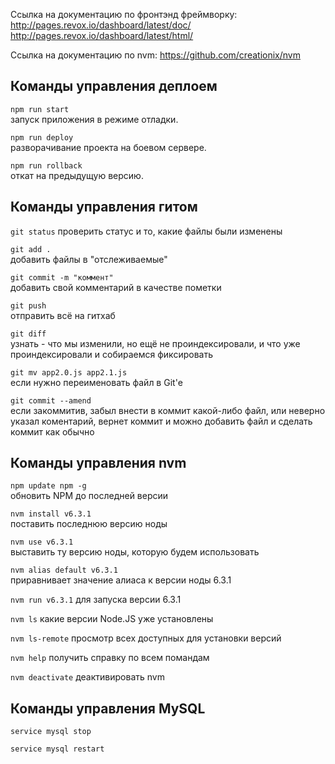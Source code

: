 
Ссылка на документацию по фронтэнд фреймворку:
http://pages.revox.io/dashboard/latest/doc/
http://pages.revox.io/dashboard/latest/html/

Ссылка на документацию по nvm:
https://github.com/creationix/nvm

Команды управления деплоем
---------

`npm run start`  
запуск приложения в режиме отладки.

`npm run deploy`  
разворачивание проекта на боевом сервере.

`npm run rollback`  
откат на предыдущую версию.



Команды управления гитом
---------


`git status`
проверить статус и то, какие файлы были изменены

`git add .`  
добавить файлы в "отслеживаемые"

`git commit -m "коммент"`  
добавить свой комментарий в качестве пометки

`git push`  
отправить всё на гитхаб

`git diff`  
узнать - что мы изменили, но ещё не проиндексировали,
 и что уже проиндексировали и собираемся фиксировать
                         
`git mv app2.0.js app2.1.js`  
если нужно переименовать файл в Git'е

`git commit --amend`  
если закоммитив, забыл внести в коммит какой-либо
файл, или неверно указал коментарий, вернет коммит
и можно добавить файл и сделать коммит как обычно


Команды управления nvm
---------

`npm update npm -g`  
обновить NPM до последней версии

`nvm install v6.3.1`  
поставить последнюю версию ноды

`nvm use v6.3.1`  
выставить ту версию ноды, которую будем использовать

`nvm alias default v6.3.1`  
приравнивает значение алиаса к версии ноды 6.3.1

`nvm run v6.3.1`
для запуска версии 6.3.1

`nvm ls`
какие версии Node.JS уже установлены

`nvm ls-remote`
просмотр всех доступных для установки версий

`nvm help`
получить справку по всем помандам

`nvm deactivate`
деактивировать nvm



Команды управления MySQL
---------
`service mysql stop`

`service mysql restart`
